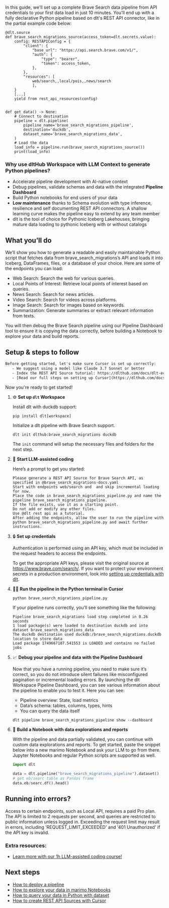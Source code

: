 In this guide, we'll set up a complete Brave Search data pipeline from API credentials to your first data load in just 10 minutes. You'll end up with a fully declarative Python pipeline based on dlt's REST API connector, like in the partial example code below:

```python-outcome
@dlt.source
def brave_search_migrations_source(access_token=dlt.secrets.value):
    config: RESTAPIConfig = {
        "client": {
            "base_url": "https://api.search.brave.com/v1/",
            "auth": {
                "type": "bearer",
                "token": access_token,
            },
        },
        "resources": [
            web/search,,local/pois,,news/search
            ],
    }
    [...]
    yield from rest_api_resources(config)


def get_data() -> None:
    # Connect to destination
    pipeline = dlt.pipeline(
        pipeline_name='brave_search_migrations_pipeline',
        destination='duckdb',
        dataset_name='brave_search_migrations_data', 
    )
    # Load the data
    load_info = pipeline.run(brave_search_migrations_source())
    print(load_info) 
```

### Why use dltHub Workspace with LLM Context to generate Python pipelines?

- Accelerate pipeline development with AI-native context
- Debug pipelines, validate schemas and data with the integrated **Pipeline Dashboard**
- Build Python notebooks for end users of your data
- **Low maintenance** thanks to Schema evolution with type inference, resilience and self documenting REST API connectors. A shallow learning curve makes the pipeline easy to extend by any team member
- dlt is the tool of choice for Pythonic Iceberg Lakehouses, bringing mature data loading to pythonic Iceberg with or without catalogs

## What you’ll do

We’ll show you how to generate a readable and easily maintainable Python script that fetches data from brave_search_migrations’s API and loads it into Iceberg, DataFrames, files, or a database of your choice. Here are some of the endpoints you can load:

- Web Search: Search the web for various queries.
- Local Points of Interest: Retrieve local points of interest based on queries.
- News Search: Search for news articles.
- Video Search: Search for videos across platforms.
- Image Search: Search for images based on keywords.
- Summarization: Generate summaries or extract relevant information from texts.

You will then debug the Brave Search pipeline using our Pipeline Dashboard tool to ensure it is copying the data correctly, before building a Notebook to explore your data and build reports.

## Setup & steps to follow

```default
Before getting started, let's make sure Cursor is set up correctly:
   - We suggest using a model like Claude 3.7 Sonnet or better
   - Index the REST API Source tutorial: https://dlthub.com/docs/dlt-ecosystem/verified-sources/rest_api/ and add it to context as **@dlt rest api**
   - [Read our full steps on setting up Cursor](https://dlthub.com/docs/dlt-ecosystem/llm-tooling/cursor-restapi#23-configuring-cursor-with-documentation)
```

Now you're ready to get started!

1. ⚙️ **Set up `dlt` Workspace**
    
    Install dlt with duckdb support:
    ```shell
    pip install dlt[workspace]
    ```

    Initialize a dlt pipeline with Brave Search support.
    ```shell
    dlt init dlthub:brave_search_migrations duckdb
    ```

    The `init` command will setup the necessary files and folders for the next step.
    
2. 🤠 **Start LLM-assisted coding**
    
    Here’s a prompt to get you started:
    
    ```prompt
    Please generate a REST API Source for Brave Search API, as specified in @brave_search_migrations-docs.yaml 
    Start with endpoints web/search and  and skip incremental loading for now. 
    Place the code in brave_search_migrations_pipeline.py and name the pipeline brave_search_migrations_pipeline. 
    If the file exists, use it as a starting point. 
    Do not add or modify any other files. 
    Use @dlt rest api as a tutorial. 
    After adding the endpoints, allow the user to run the pipeline with python brave_search_migrations_pipeline.py and await further instructions.
    ```

    
3. 🔒 **Set up credentials** 
    
    Authentication is performed using an API key, which must be included in the request headers to access the endpoints.
    
    To get the appropriate API keys, please visit the original source at https://www.brave.com/search/.
    If you want to protect your environment secrets in a production environment, look into [setting up credentials with dlt](https://dlthub.com/docs/walkthroughs/add_credentials).
    
4. 🏃‍♀️ **Run the pipeline in the Python terminal in Cursor**
    
    ```shell
    python brave_search_migrations_pipeline.py
    ```
    
    If your pipeline runs correctly, you’ll see something like the following:
    
    ```shell
    Pipeline brave_search_migrations load step completed in 0.26 seconds
    1 load package(s) were loaded to destination duckdb and into dataset brave_search_migrations_data
    The duckdb destination used duckdb:/brave_search_migrations.duckdb location to store data
    Load package 1749667187.541553 is LOADED and contains no failed jobs
    ```
    
5. 📈 **Debug your pipeline and data with the Pipeline Dashboard**

    Now that you have a running pipeline, you need to make sure it’s correct, so you do not introduce silent failures like misconfigured pagination or incremental loading errors. By launching the dlt Workspace Pipeline Dashboard, you can see various information about the pipeline to enable you to test it. Here you can see:
    - Pipeline overview: State, load metrics
    - Data’s schema: tables, columns, types, hints
    - You can query the data itself
    
    ```shell
    dlt pipeline brave_search_migrations_pipeline show --dashboard
    ```
    
6. 🐍 **Build a Notebook with data explorations and reports**

    With the pipeline and data partially validated, you can continue with custom data explorations and reports. To get started, paste the snippet below into a new marimo Notebook and ask your LLM to go from there. Jupyter Notebooks and regular Python scripts are supported as well.

    
    ```python
    import dlt

   data = dlt.pipeline("brave_search_migrations_pipeline").dataset()
   # get eb/searc table as Pandas frame
   data.eb/searc.df().head()
    ```

## Running into errors?

Access to certain endpoints, such as Local API, requires a paid Pro plan. The API is limited to 2 requests per second, and queries are restricted to public information unless logged in. Exceeding the request limit may result in errors, including 'REQUEST_LIMIT_EXCEEDED' and '401 Unauthorized' if the API key is invalid.

### Extra resources:

- [Learn more with our 1h LLM-assisted coding course!](https://www.youtube.com/watch?v=GGid70rnJuM)

## Next steps

- [How to deploy a pipeline](https://dlthub.com/docs/walkthroughs/deploy-a-pipeline)
- [How to explore your data in marimo Notebooks](https://dlthub.com/docs/general-usage/dataset-access/marimo)
- [How to query your data in Python with dataset](https://dlthub.com/docs/general-usage/dataset-access/dataset)
- [How to create REST API Sources with Cursor](https://dlthub.com/docs/dlt-ecosystem/llm-tooling/cursor-restapi)